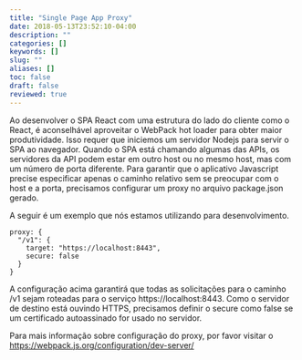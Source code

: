 ```yaml
---
title: "Single Page App Proxy"
date: 2018-05-13T23:52:10-04:00
description: ""
categories: []
keywords: []
slug: ""
aliases: []
toc: false
draft: false
reviewed: true
---
```


Ao desenvolver o SPA React com uma estrutura do lado do cliente como o React, é aconselhável aproveitar o WebPack hot loader para obter maior produtividade. Isso requer que iniciemos um servidor Nodejs para servir o SPA ao navegador. Quando o SPA está chamando algumas das APIs, os servidores da API podem estar em outro host ou no mesmo host, mas com um número de porta diferente. Para garantir que o aplicativo Javascript precise especificar apenas o caminho relativo sem se preocupar com o host e a porta, precisamos configurar um proxy no arquivo package.json gerado.

A seguir é um exemplo que nós estamos utilizando para desenvolvimento.

```
proxy: {
  "/v1": {
    target: "https://localhost:8443",
    secure: false
  }
}
```
A configuração acima garantirá que todas as solicitações para o caminho /v1 sejam roteadas para o serviço https://localhost:8443. Como o servidor de destino está ouvindo HTTPS, precisamos definir o secure como false se um certificado autoassinado for usado no servidor.

Para mais informação sobre configuração do proxy, por favor visitar o https://webpack.js.org/configuration/dev-server/
